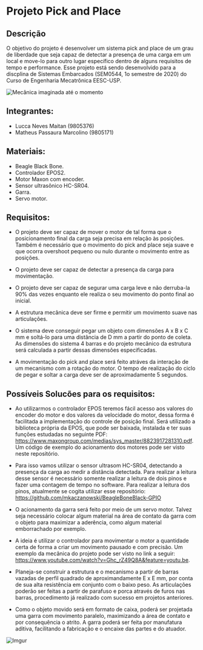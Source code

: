 # Projeto Pick and Place

## Descrição
O objetivo do projeto é desenvolver um sistema pick and place de um grau de liberdade que seja capaz de detectar a presença de uma carga em um local e move-lo para outro lugar específico dentro de alguns requisitos de tempo e performance. Esse projeto está sendo desenvolvido para a discplina de Sistemas Embarcados (SEM0544, 1o semestre de 2020) do Curso de Engenharia Mecatrônica EESC-USP.

![Mecânica imaginada até o momento](https://i.imgur.com/e1GqOqN.png)

## Integrantes:
- Lucca Neves Maitan (9805376)
- Matheus Passaura Marcolino (9805171)

## Materiais:
- Beagle Black Bone.
- Controlador EPOS2.   
- Motor Maxon com encoder.
- Sensor ultrasônico HC-SR04.
- Garra.
- Servo motor.

## Requisitos:

- O projeto deve ser capaz de mover o motor de tal forma que o posicionamento final da carga seja precisa em relação às posições. Também é necessário que o movimento do pick and place seja suave e que ocorra overshoot pequeno ou nulo durante o movimento entre as posições. 

- O projeto deve ser capaz de detectar a presença da carga para movimentação. 

- O projeto deve ser capaz de segurar uma carga leve e não derruba-la 90% das vezes enquanto ele realiza o seu movimento do ponto final ao inicial.

- A estrutura mecânica deve ser firme e permitir um movimento suave nas articulações.

- O sistema deve conseguir pegar um objeto com dimensões A x B x C mm e soltá-lo para uma distância de D mm a partir do ponto de coleta. As dimensões do sistema 4 barras e do projeto mecânico da estrutura será calculada a partir dessas dimensões especificadas.

- A movimentação do pick and place será feito atráves da interação de um mecanismo com a rotação do motor. O tempo de realização do ciclo de pegar e soltar a carga deve ser de aproximadamente 5 segundos. 

## Possíveis Solucões para os requisitos:

- Ao utilizarmos o controlador EPOS teremos fácil acesso aos valores do encoder do motor e dos valores da velocidade do motor, dessa forma é facilitada a implementação do controle de posição final. Será utilizado a biblioteca própria da EPOS, que pode ser baixada, instalada e ter suas funções estudadas no seguinte PDF: https://www.maxongroup.com/medias/sys_master/8823917281310.pdf. Um código de exemplo do acionamento dos motores pode ser visto neste repositório.

- Para isso vamos utilizar o sensor ultrasom HC-SR04, detectando a presença da carga ao medir a distância detectada. Para realizar a leitura desse sensor é necessário somente realizar a leitura de dois pinos e fazer uma contagem de tempo no software. Para realizar a leitura dos pinos, atualmente se cogita utilizar esse repositório: https://github.com/mkaczanowski/BeagleBoneBlack-GPIO

- O acionamento da garra será feito por meio de um servo motor. Talvez seja necessário colocar algum material na área de contato da garra com o objeto para maximizar a aderência, como algum material emborrachado por exemplo.

- A ideia é utilizar o controlador para movimentar o motor a quantidade certa de forma a criar um movimento pausado e com precisão. Um exemplo da mecânica do projeto pode ser visto no link a seguir: https://www.youtube.com/watch?v=Ghc_rZ49Q8A&feature=youtu.be.

- Planeja-se construir a estrutura e o mecanismo a partir de barras vazadas de perfil quadrado de aproximandamente E x E mm, por conta de sua alta resistência em conjunto com o baixo peso. As articulações poderão ser feitas a partir de parafuso e porca através de furos nas barras, procedimento já realizado com sucesso em projetos anteriores.

- Como o objeto movido será em formato de caixa, poderá ser projetada uma garra com movimento paralelo, maximizando a área de contato e por consequência o atrito. A garra poderá ser feita por manufatura aditiva, facilitando a fabricação e o encaixe das partes e do atuador.

![Imgur](https://i.imgur.com/LR2q6nK.jpg)



